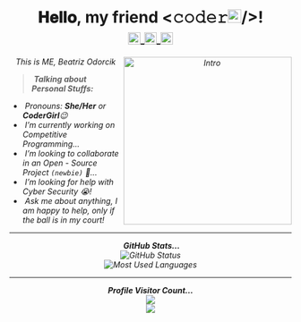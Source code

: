 

<!--
**beatrizodorcik/beatrizodorcik** is a ✨ _special_ ✨ repository because its `README.md` (this file) appears on your GitHub profile.

Here are some ideas to get you started:
### Hi there 👋
- 🔭 I’m currently working on ...
- 🌱 I’m currently learning ...
- 👯 I’m looking to collaborate on ...
- 🤔 I’m looking for help with ...
- 💬 Ask me about ...
- 📫 How to reach me: ...
- 😄 Pronouns: ...
- ⚡ Fun fact: ...
-->

<h1 align="center">𝐇𝐞𝐥𝐥𝐨, my friend <𝚌𝚘𝚍𝚎𝚛<img src="https://github.com/TheDudeThatCode/TheDudeThatCode/blob/master/Assets/Earth.gif" width="24px">/>! 
<br>
<a href="https://www.linkedin.com/in/beatrizodorcik">
  <img align="center" alt="BeatrizOdorcik @LinkedIN" width="22px" color="white" src="https://cdn.jsdelivr.net/npm/simple-icons@v3/icons/linkedin.svg" />
</a>
  <a href="mailto:beaodorcik@gmail.com">
  <img align="center" alt="BeatrizOdorcik @Mail" width="22px" src="https://cdn.jsdelivr.net/npm/simple-icons@v3/icons/gmail.svg" />
</a>
<a href="https://www.instagram.com/beatrizodorcik">
  <img align="center" alt="BeatrizOdorcik @Instagram" width="22px" src="https://cdn.jsdelivr.net/npm/simple-icons@v3/icons/instagram.svg" />
</a>

</h1>

<p align="center">
  <em>
    This is ME, Beatriz Odorcik
    <!--, a 2nd year undergraduate from <a href="http://sittechno.org/"> <b>Siliguri Institute of Technology</b>, Siliguri</a>. <br>
    A budding <b>Full-Stack Developer</b> <img src="https://github.com/TheDudeThatCode/TheDudeThatCode/blob/master/Assets/Developer.gif" width="30px"> and a <b>Competitive Programming Enthusiast</b>&nbsp;<img src="https://github.com/TheDudeThatCode/TheDudeThatCode/blob/master/Assets/Designer.gif" width="36px">&nbsp,<br>who is <b>obsessed</b>
    with the idea of <b>improving</b> herself and wants a <b>platform</b> to 
    <b>grow</b> <img src="https://github.com/TheDudeThatCode/TheDudeThatCode/blob/master/Assets/Rocket.gif" width="18px">and 
    <b>excel</b> <img src="https://github.com/TheDudeThatCode/TheDudeThatCode/blob/master/Assets/Medal.gif" width="20px">&nbsp.
  </em> 
  <br>
  <img src="https://media.giphy.com/media/VgCDAzcKvsR6OM0uWg/giphy.gif" width="50" /> <b><i>Learning while HOPING & HUSTLING!!!</i></b> <img src="https://media.giphy.com/media/7j2hfyeVcDtf2/giphy.gif" width="50" />
</p> -->

<img align="right" width=300px alt="Intro" src="https://media.giphy.com/media/JTnmWFfrd77RctgNQl/giphy.gif" />

> &nbsp;***Talking about Personal Stuffs:***

- &nbsp;Pronouns: ***She/Her*** or ***CoderGirl***😉
- &nbsp;I’m currently working on Competitive Programming...
- &nbsp;I’m looking to collaborate in an Open - Source Project `(newbie)` 🤝...
- &nbsp;I’m looking for help with Cyber Security 😭!
- &nbsp;Ask me about anything, I am happy to help, only if the ball is in my court!


<hr>
<p align="center">
&nbsp;<i><b>GitHub Stats...</b></i><br>
<img src="https://github-readme-stats.vercel.app/api?username=beatrizodorcik&count_private=true&show_icons=true&theme=great-gatsby" alt="GitHub Status"/>
  <br>
<img src = "https://github-readme-stats.vercel.app/api/top-langs/?username=beatrizodorcik&show_icons=true&layout=compact&theme=great-gatsby" alt="Most Used Languages">
</p>

<hr>

<p align="center"> 
  <i><b>Profile Visitor Count...</b></i><br>
  <img src="https://raw.githubusercontent.com/saadeghi/saadeghi/master/dino.gif" /><br>
  <img src="https://profile-counter.glitch.me/beatrizodorcik/count.svg" />
</p>

<!-- can't stop myself from editing🤷... -->


